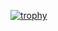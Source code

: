 [![trophy](https://github-profile-trophy.vercel.app/?username=callegarimattia)](https://github.com/ryo-ma/github-profile-trophy)
